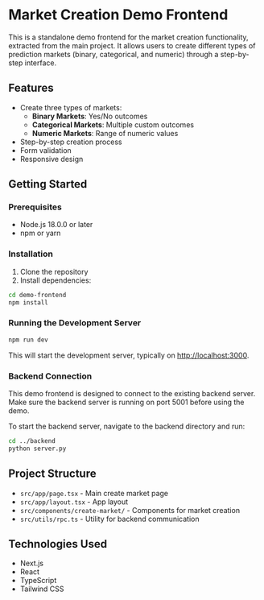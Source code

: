 # Market Creation Demo Frontend

This is a standalone demo frontend for the market creation functionality, extracted from the main project. It allows users to create different types of prediction markets (binary, categorical, and numeric) through a step-by-step interface.

## Features

- Create three types of markets:
  - **Binary Markets**: Yes/No outcomes
  - **Categorical Markets**: Multiple custom outcomes
  - **Numeric Markets**: Range of numeric values
- Step-by-step creation process
- Form validation
- Responsive design

## Getting Started

### Prerequisites

- Node.js 18.0.0 or later
- npm or yarn

### Installation

1. Clone the repository
2. Install dependencies:

```bash
cd demo-frontend
npm install
```

### Running the Development Server

```bash
npm run dev
```

This will start the development server, typically on [http://localhost:3000](http://localhost:3000).

### Backend Connection

This demo frontend is designed to connect to the existing backend server. Make sure the backend server is running on port 5001 before using the demo.

To start the backend server, navigate to the backend directory and run:

```bash
cd ../backend
python server.py
```

## Project Structure

- `src/app/page.tsx` - Main create market page
- `src/app/layout.tsx` - App layout
- `src/components/create-market/` - Components for market creation
- `src/utils/rpc.ts` - Utility for backend communication

## Technologies Used

- Next.js
- React
- TypeScript
- Tailwind CSS
